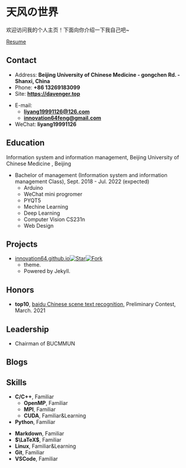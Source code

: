 # 天风の世界

欢迎访问我的个人主页！下面向你介绍一下我自己吧\~

[Resume](https://innovation64.github.io/ly.pdf)

<!-- .slide -->

## Contact

- Address: **Beijing University of Chinese Medicine - gongchen  Rd. - Shanxi, China**
- Phone: **+86 13269183099**
- Site: **<https://davenger.top>**

<!-- .slide vertical=true -->

- E-mail:
  - **[liyang19991126@126.com](mailto:liyang19991126@126.com)**
  - **[innovation64feng@gmail.com](mailto:innovation64feng@gmail.com)**
- WeChat: **liyang19991126**

<!-- .slide -->

## Education

<!-- .slide vertical=true -->

Information system and information management, Beijing University of Chinese Medicine , Beijing

- Bachelor of management (Information system and information management Class), Sept. 2018 - Jul. 2022 (expected)
  - Arduino
  - WeChat mini progromer
  - PYQT5
  - Mechine Learning
  - Deep Learning
  - Computer Vision CS231n
  - Web Design

<!-- .slide -->

## Projects

<!-- .slide vertical=true -->

- [innovation64.github.io](https://github.com/innovation64/innovation64.github.io)[![Star](https://img.shields.io/github/stars/innovation64/innovation64.github.io.svg)](https://github.com/innovation64/innovation64.github.io)[![Fork](https://img.shields.io/github/forks/innovation64/innovation64.github.io.github.io.svg)](https://github.com/innovation64/innovation64.github.io/fork)
  - theme.
  - Powered by Jekyll.
<!-- .slide -->

## Honors

- **top10**, [baidu Chinese scene text recognition](https://aistudio.baidu.com/aistudio/projectdetail/1673180), Preliminary Contest, March. 2021

<!-- .slide -->

## Leadership

- Chairman of BUCMMUN

<!-- .slide -->

## Blogs


<!-- .slide -->

## Skills

<!-- .slide vertical=true -->

- **C/C++**, Familiar
  - **OpenMP**, Familiar
  - **MPI**, Familiar
  - **CUDA**, Familiar&Learning
- **Python**, Familiar

<!-- .slide vertical=true -->

- **Markdown**, Familiar
- **$\LaTeX$**, Familiar
- **Linux**, Familiar&Learning
- **Git**, Familiar
- **VSCode**, Familiar
